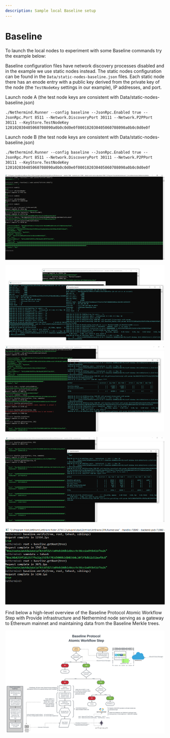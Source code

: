 ```yaml
---
description: Sample local Baseline setup
---
```


# Baseline

To launch the local nodes to experiment with some Baseline commands try the example below:

Baseline configuration files have network discovery processes disabled and in the example we use static nodes instead. The static nodes configuration can be found in the `Data/static-nodes-baseline.json` files. Each static node there has an enode entry with a public key derived from the private key of the node \(the `TestNodeKey` settings in our example\), IP addresses, and port.

Launch node A \(the test node keys are consistent with Data/static-nodes-baseline.json\)

```text
./Nethermind.Runner --config baseline --JsonRpc.Enabled true --JsonRpc.Port 8511 --Network.DiscoveryPort 30111 --Network.P2PPort 30111 --KeyStore.TestNodeKey 120102030405060708090a0b0c0d0e0f000102030405060708090a0b0c0d0e0f
```

Launch node B \(the test node keys are consistent with Data/static-nodes-baseline.json\)

```text
./Nethermind.Runner --config baseline --JsonRpc.Enabled true --JsonRpc.Port 8511 --Network.DiscoveryPort 30111 --Network.P2PPort 30111 --KeyStore.TestNodeKey 120102030405060708090a0b0c0d0e0f000102030405060708090a0b0c0d0e0f
```

![Initial connectivity to both nodes and deployment of the baseline tree contract](../.gitbook/assets/image%20%2833%29.png)

![Send transaction to one node and the new block will be created and synchronized](../.gitbook/assets/image%20%2832%29.png)

![Sample interaction with the newly deployed Baseline Merkle Tree contract \(errors kept to answer FAQ\)](../.gitbook/assets/image%20%2834%29.png)

![Here we add some data to the tree and ask for Merkle proofs \(sibling paths\)](../.gitbook/assets/image%20%2835%29.png)

![Verification of a leaf against the root and the siblings path.](../.gitbook/assets/image%20%2836%29.png)

Find below a high-level overview of the Baseline Protocol Atomic Workflow Step with Provide infrastructure and Nethermind node serving as a gateway to Ethereum mainnet and maintaining data from the Baseline Merkle trees.

![](../.gitbook/assets/provide_neth%20%281%29.png)





